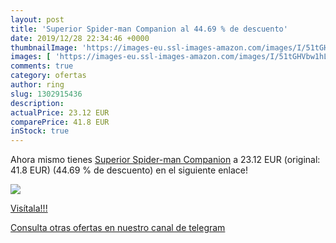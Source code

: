 ```yaml
---
layout: post
title: 'Superior Spider-man Companion al 44.69 % de descuento'
date: 2019/12/28 22:34:46 +0000
thumbnailImage: 'https://images-eu.ssl-images-amazon.com/images/I/51tGHVbw1hL._SL200_.jpg'
images: [ 'https://images-eu.ssl-images-amazon.com/images/I/51tGHVbw1hL._SL200_.jpg' ]
comments: true
category: ofertas
author: ring
slug: 1302915436
description:
actualPrice: 23.12 EUR
comparePrice: 41.8 EUR
inStock: true
---
```


Ahora mismo tienes [Superior Spider-man Companion](https://www.amazon.com/dp/1302915436/?tag=redken08-20) a 23.12 EUR (original: 41.8 EUR) (44.69 %  de descuento) en el siguiente enlace!

[![](https://images-eu.ssl-images-amazon.com/images/I/51tGHVbw1hL._SL200_.jpg)](https://www.amazon.com/dp/1302915436/?tag=redken08-20)

[Visítala!!!](https://www.amazon.com/dp/1302915436/?tag=redken08-20)

[Consulta otras ofertas en nuestro canal de telegram](https://t.me/s/ofertas25)
